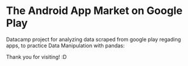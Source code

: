 # The Android App Market on Google Play

Datacamp project for analyzing data scraped from google play regading apps, to practice Data Manipulation with pandas:

Thank you for visiting! :D